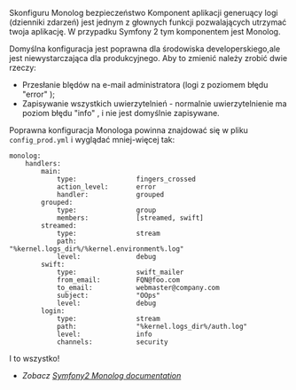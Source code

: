 Skonfiguru Monolog
bezpieczeństwo
Komponent  aplikacji  generuący logi (dzienniki zdarzeń) jest  jednym z głownych funkcji pozwalających utrzymać  twoja  aplikację.
W przypadku Symfony 2 tym komponentem jest Monolog.

Domyślna konfiguracja jest poprawna dla  środowiska developerskiego,ale jest niewystarczająca dla produkcyjnego. Aby  to  zmienić  należy zrobić  dwie rzeczy:

* Przesłanie blędów na e-mail administratora (logi z poziomem błędu "error" );
* Zapisywanie wszystkich uwierzytelnień - normalnie uwierzytelnienie ma poziom błędu  "info" , i nie jest domyślnie zapisywane.

Poprawna konfiguracja Monologa powinna znajdować się w pliku  `config_prod.yml` i wyglądać  mniej-więcej tak:

	monolog:
		handlers:
			main:
				type:               fingers_crossed
				action_level:       error
				handler:            grouped
			grouped:
				type:               group
				members:            [streamed, swift]
			streamed:
				type:               stream
				path:               "%kernel.logs_dir%/%kernel.environment%.log"
				level:              debug
			swift:
				type:               swift_mailer
				from_email:         FQN@foo.com
				to_email:           webmaster@company.com
				subject:            "OOps"
				level:              debug
			login:
				type:               stream
				path:               "%kernel.logs_dir%/auth.log"
				level:              info
				channels:           security

I to wszystko!

* _Zobacz [Symfony2 Monolog documentation](http://symfony.com/doc/master/cookbook/logging/monolog.html)_
